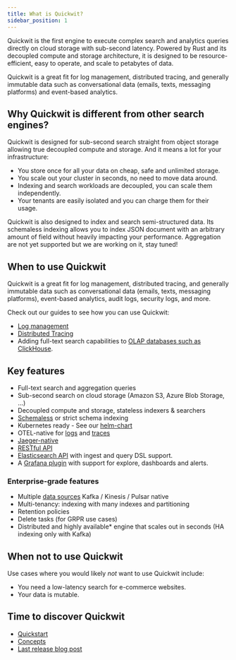 ```yaml
---
title: What is Quickwit?
sidebar_position: 1
---
```


Quickwit is the first engine to execute complex search and analytics queries directly on cloud storage with sub-second latency. Powered by Rust and its decoupled compute and storage architecture, it is designed to be resource-efficient, easy to operate, and scale to petabytes of data.

Quickwit is a great fit for log management, distributed tracing, and generally immutable data such as conversational data (emails, texts, messaging platforms) and event-based analytics.


## Why Quickwit is different from other search engines?

Quickwit is designed for sub-second search straight from object storage allowing true decoupled compute and storage. And it means a lot for your infrastructure:

- You store once for all your data on cheap, safe and unlimited storage.
- You scale out your cluster in seconds, no need to move data around.
- Indexing and search workloads are decoupled, you can scale them independently.
- Your tenants are easily isolated and you can charge them for their usage.

Quickwit is also designed to index and search semi-structured data. Its schemaless indexing allows you to index JSON document with an arbitrary amount of field without heavily impacting your performance. Aggregation are not yet supported but we are working on it, stay tuned!

## When to use Quickwit

Quickwit is a great fit for log management, distributed tracing, and generally immutable data such as conversational data (emails, texts, messaging platforms), event-based analytics,  audit logs, security logs, and more.

Check out our guides to see how you can use Quickwit:

- [Log management](../log-management/overview.md)
- [Distributed Tracing](../distributed-tracing/overview.md)
- Adding full-text search capabilities to [OLAP databases such as ClickHouse](../get-started/tutorials/add-full-text-search-to-your-olap-db).


## Key features

- Full-text search and aggregation queries
- Sub-second search on cloud storage (Amazon S3, Azure Blob Storage, …)
- Decoupled compute and storage, stateless indexers & searchers
- [Schemaless](../guides/schemaless) or strict schema indexing
- Kubernetes ready - See our [helm-chart](../deployment/kubernetes)
- OTEL-native for [logs](../log-management/overview.md) and [traces](../distributed-tracing/overview.md)
- [Jaeger-native](../distributed-tracing/plug-quickwit-to-jaeger.md)
- [RESTful API](../reference/rest-api.md)
- [Elasticsearch API](../reference/es_compatible_api.md) with ingest and query DSL support.
- A [Grafana plugin](https://github.com/quickwit-oss/quickwit-datasource) with support for explore, dashboards and alerts.

### Enterprise-grade features

- Multiple [data sources](../ingest-data/index.md) Kafka / Kinesis / Pulsar native
- Multi-tenancy: indexing with many indexes and partitioning
- Retention policies
- Delete tasks (for GRPR use cases)
- Distributed and highly available* engine that scales out in seconds (HA indexing only with Kafka)

## When not to use Quickwit

Use cases where you would likely *not* want to use Quickwit include:

- You need a low-latency search for e-commerce websites.
- Your data is mutable.

## Time to discover Quickwit

- [Quickstart](../get-started/quickstart.md)
- [Concepts](architecture.md)
- [Last release blog post](https://quickwit.io/blog/quickwit-0.5)
